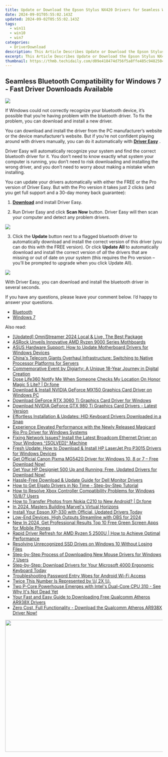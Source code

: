 ```yaml
---
title: Update or Download the Epson Stylus NX420 Drivers for Seamless Windows Compatibility (7/8/10)
date: 2024-09-01T05:55:02.143Z
updated: 2024-09-02T05:55:02.143Z
tags:
  - win11
  - win10
  - win7
categories:
  - DriverDownload
description: This Article Describes Update or Download the Epson Stylus NX420 Drivers for Seamless Windows Compatibility (7/8/10)
excerpt: This Article Describes Update or Download the Epson Stylus NX420 Drivers for Seamless Windows Compatibility (7/8/10)
thumbnail: https://thmb.techidaily.com/d09e418474d756f5a8ffe485c9482504fd4de6868009955288d3f3888a8492e7.jpg
---
```


## Seamless Bluetooth Compatibility for Windows 7 - Fast Driver Downloads Available

![](https://images.drivereasy.com/wp-content/uploads/2017/07/img_595f2b757005f.jpg)

 If Windows could not correctly recognize your bluetooth device, it’s possible that you’re having problem with the bluetooth driver. To fix the problem, you can download and install a new driver.

 You can download and install the driver from the PC manufacturer’s website or the device manufacturer’s website. But if you’re not confident playing around with drivers manually,  you can do it automatically with **[Driver Easy](https://tools.techidaily.com/drivereasy/download/)**  .

 Driver Easy will automatically recognize your system and find the correct bluetooth driver for it. You don’t need to know exactly what system your computer is running, you don’t need to risk downloading and installing the wrong driver, and you don’t need to worry about making a mistake when installing.

 You can update your drivers automatically with either the FREE or the Pro version of Driver Easy. But with the Pro version it takes just 2 clicks (and you get full support and a 30-day money back guarantee):

 1) **[Download](https://tools.techidaily.com/drivereasy/download/)**   and install Driver Easy.

 2) Run Driver Easy and click **Scan Now**   button. Driver Easy will then scan your computer and detect any problem drivers.

![](https://images.drivereasy.com/wp-content/uploads/2017/07/img_595f2fa761cb2.jpg)

 3) Click the **Update** button next to a flagged bluetooth driver to automatically download and install the correct version of this driver (you can do this with the FREE version). Or click **Update All**  to automatically download and install the correct version of _all_   the drivers that are missing or out of date on your system (this requires the Pro version – you’ll be prompted to upgrade when you click Update All).

![](https://images.drivereasy.com/wp-content/uploads/2017/07/img_595f6baf47c82.jpg)

 With Driver Easy, you can download and install the bluetooth driver in several seconds.

 If you have any questions, please leave your comment below. I’d happy to answer your questions.

* [Bluetooth](https://tools.techidaily.com/drivereasy/download/)
* [Windows 7](https://tools.techidaily.com/drivereasy/download/)

<ins class="adsbygoogle"
     style="display:block"
     data-ad-format="autorelaxed"
     data-ad-client="ca-pub-7571918770474297"
     data-ad-slot="1223367746"></ins>



<ins class="adsbygoogle"
     style="display:block"
     data-ad-client="ca-pub-7571918770474297"
     data-ad-slot="8358498916"
     data-ad-format="auto"
     data-full-width-responsive="true"></ins>

<span class="atpl-alsoreadstyle">Also read:</span>
<div><ul>
<li><a href="https://extra-guidance.techidaily.com/updated-omnistreamer-2024-local-and-live-the-best-package/"><u>[Updated] OmniStreamer 2024  Local & Live, The Best Package</u></a></li>
<li><a href="https://hardware-tips.techidaily.com/asrock-unveils-innovative-amd-ryzen-9000-series-mothboards/"><u>ASRock Unveils Innovative AMD Ryzen 9000 Series Mothboards</u></a></li>
<li><a href="https://hardware-updates.techidaily.com/asus-hardware-support-how-to-update-motherboard-drivers-for-windows-devices/"><u>ASUS Hardware Support: How to Update Motherboard Drivers for Windows Devices</u></a></li>
<li><a href="https://hardware-updates.techidaily.com/chinas-telecom-giants-overhaul-infrastructure-switching-to-native-processor-platforms-for-servers/"><u>China's Telecom Giants Overhaul Infrastructure: Switching to Native Processor Platforms for Servers</u></a></li>
<li><a href="https://some-approaches.techidaily.com/commemorative-event-by-digiarty-a-unique-18-year-journey-in-digital-creation/"><u>Commemorative Event by Digiarty: A Unique 18-Year Journey in Digital Creation</u></a></li>
<li><a href="https://fake-location.techidaily.com/dose-life360-notify-me-when-someone-checks-my-location-on-honor-magic-5-lite-drfone-by-drfone-virtual-android/"><u>Dose Life360 Notify Me When Someone Checks My Location On Honor Magic 5 Lite? | Dr.fone</u></a></li>
<li><a href="https://hardware-updates.techidaily.com/download-and-install-nvidia-geforce-mx150-graphics-card-driver-on-windows-pc/"><u>Download & Install NVIDIA GeForce MX150 Graphics Card Driver on Windows PC</u></a></li>
<li><a href="https://hardware-updates.techidaily.com/download-geforce-rtx-3060-ti-graphics-card-driver-for-windows/"><u>Download GeForce RTX 3060 Ti Graphics Card Driver for Windows</u></a></li>
<li><a href="https://hardware-updates.techidaily.com/download-nvidia-geforce-gtx-980-ti-graphics-card-drivers-latest-version/"><u>Download NVIDIA GeForce GTX 980 Ti Graphics Card Drivers - Latest Version</u></a></li>
<li><a href="https://hardware-updates.techidaily.com/effortless-installation-and-updates-hid-keyboard-drivers-downloaded-in-a-snap/"><u>Effortless Installation & Updates: HID Keyboard Drivers Downloaded in a Snap</u></a></li>
<li><a href="https://hardware-updates.techidaily.com/experience-elevated-performance-with-the-newly-released-magicard-rio-pro-driver-for-windows-systems/"><u>Experience Elevated Performance with the Newly Released Magicard Rio Pro Driver for Windows Systems</u></a></li>
<li><a href="https://hardware-updates.techidaily.com/1722966486511-fixing-network-issues-install-the-latest-broadcom-ethernet-driver-on-your-windows-solved-machine/"><u>Fixing Network Issues? Install the Latest Broadcom Ethernet Driver on Your Windows ^[SOLVED]^ Machine</u></a></li>
<li><a href="https://hardware-updates.techidaily.com/fresh-update-how-to-download-and-install-hp-laserjet-pro-p3015-drivers-for-windows-devices/"><u>Fresh Update: How to Download & Install HP LaserJet Pro P3015 Drivers for Windows Devices</u></a></li>
<li><a href="https://hardware-updates.techidaily.com/get-official-canon-pixma-mg5420-driver-for-windows-10-8-or-7-free-download-now/"><u>Get Official Canon Pixma MG5420 Driver for Windows 10, 8 or 7 – Free Download Now!</u></a></li>
<li><a href="https://hardware-updates.techidaily.com/1722958281835-get-your-hp-designjet-500-up-and-running-free-updated-drivers-for-download-now/"><u>Get Your HP Designjet 500 Up and Running: Free, Updated Drivers for Download Now!</u></a></li>
<li><a href="https://hardware-updates.techidaily.com/hassle-free-download-and-update-guide-for-dell-monitor-drivers/"><u>Hassle-Free Download & Update Guide for Dell Monitor Drivers</u></a></li>
<li><a href="https://hardware-updates.techidaily.com/how-to-get-elgato-drivers-in-no-time-step-by-step-tutorial/"><u>How to Get Elgato Drivers in No Time - Step-by-Step Tutorial</u></a></li>
<li><a href="https://hardware-updates.techidaily.com/how-to-resolve-xbox-controller-compatibility-problems-for-windows-1087-users/"><u>How to Resolve Xbox Controller Compatibility Problems for Windows 10/8/7 Users</u></a></li>
<li><a href="https://android-transfer.techidaily.com/how-to-transfer-photos-from-nokia-c210-to-new-android-drfone-by-drfone-transfer-from-android-transfer-from-android/"><u>How to Transfer Photos from Nokia C210 to New Android? | Dr.fone</u></a></li>
<li><a href="https://youtube-webster.techidaily.com/24-masters-building-marvels-virtual-horizons/"><u>In 2024, Masters Building Marvel's Virtual Horizons</u></a></li>
<li><a href="https://hardware-updates.techidaily.com/install-your-epson-xp-330-with-official-updated-drivers-today/"><u>Install Your Epson XP-330 with Official, Updated Drivers Today</u></a></li>
<li><a href="https://video-capture.techidaily.com/low-end-devices-high-outputs-streamline-with-obs-for-2024/"><u>Low-End Devices, High Outputs  Streamline with OBS for 2024</u></a></li>
<li><a href="https://ai-video-tools.techidaily.com/new-in-2024-get-professional-results-top-10-free-green-screen-apps-for-mobile-phones/"><u>New In 2024, Get Professional Results Top 10 Free Green Screen Apps for Mobile Phones</u></a></li>
<li><a href="https://hardware-updates.techidaily.com/rapid-driver-refresh-for-amd-ryzen-5-2500u-how-to-achieve-optimal-performance/"><u>Rapid Driver Refresh for AMD Ryzen 5 2500U | How to Achieve Optimal Performance</u></a></li>
<li><a href="https://win-amazing.techidaily.com/resolving-unrecognized-ssd-drives-on-windows-10-without-losing-files/"><u>Resolving Unrecognized SSD Drives on Windows 10 Without Losing Files</u></a></li>
<li><a href="https://hardware-updates.techidaily.com/step-by-step-process-of-downloading-new-mouse-drivers-for-windows-7-users/"><u>Step-by-Step Process of Downloading New Mouse Drivers for Windows 7 Users</u></a></li>
<li><a href="https://hardware-updates.techidaily.com/1722963662119-step-by-step-download-drivers-for-your-microsoft-4000-ergonomic-keyboard-today/"><u>Step-by-Step: Download Drivers for Your Microsoft 4000 Ergonomic Keyboard Today</u></a></li>
<li><a href="https://tech-recovery.techidaily.com/troubleshooting-password-entry-woes-for-android-wi-fi-access/"><u>Troubleshooting Password Entry Woes for Android Wi-Fi Access</u></a></li>
<li><a href="https://hardware-updates.techidaily.com/twice-this-number-is-represented-by-2x/"><u>Twice This Number Is Represented by \\( 2X \\).</u></a></li>
<li><a href="https://hardware-updates.techidaily.com/two-p-core-powerhouse-emerges-with-intels-dual-core-cpu-310-see-why-its-not-dead-yet/"><u>Two P-Core Powerhouse Emerges with Intel's Dual-Core CPU 310 - See Why It's Not Dead Yet</u></a></li>
<li><a href="https://hardware-updates.techidaily.com/your-fast-and-easy-guide-to-downloading-free-qualcomm-atheros-ar938x-drivers/"><u>Your Fast and Easy Guide to Downloading Free Qualcomm Atheros AR938X Drivers</u></a></li>
<li><a href="https://hardware-updates.techidaily.com/1722970862344-zero-cost-full-functionality-download-the-qualcomm-atheros-ar938x-driver-now/"><u>Zero Cost, Full Functionality - Download the Qualcomm Atheros AR938X Driver Now!</u></a></li>
</ul></div>

<!-- affiliate ads begin -->
<a href="https://parisrhonecom.sjv.io/c/5597632/1896607/21553" target="_top" id="1896607"><img src="//a.impactradius-go.com/display-ad/21553-1896607" border="0" alt="" width="750" height="422"/></a><img height="0" width="0" src="https://imp.pxf.io/i/5597632/1896607/21553" style="position:absolute;visibility:hidden;" border="0" />
<!-- affiliate ads end -->